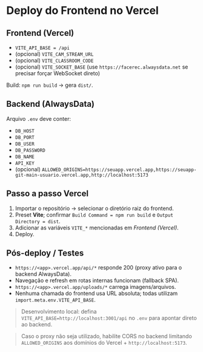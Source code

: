 # Deploy do Frontend no Vercel

## Frontend (Vercel)
- `VITE_API_BASE = /api`
- (opcional) `VITE_CAM_STREAM_URL`
- (opcional) `VITE_CLASSROOM_CODE`
- (opcional) `VITE_SOCKET_BASE` (use `https://facerec.alwaysdata.net` se precisar forçar WebSocket direto)

Build: `npm run build` → gera `dist/`.

## Backend (AlwaysData)
Arquivo `.env` deve conter:
- `DB_HOST`
- `DB_PORT`
- `DB_USER`
- `DB_PASSWORD`
- `DB_NAME`
- `API_KEY`
- (opcional) `ALLOWED_ORIGINS=https://seuapp.vercel.app,https://seuapp-git-main-usuario.vercel.app,http://localhost:5173`

## Passo a passo Vercel
1. Importar o repositório → selecionar o diretório raiz do frontend.
2. Preset **Vite**; confirmar `Build Command = npm run build` e `Output Directory = dist`.
3. Adicionar as variáveis `VITE_*` mencionadas em *Frontend (Vercel)*.
4. Deploy.

## Pós-deploy / Testes
- `https://<app>.vercel.app/api/*` responde 200 (proxy ativo para o backend AlwaysData).
- Navegação e refresh em rotas internas funcionam (fallback SPA).
- `https://<app>.vercel.app/uploads/*` carrega imagens/arquivos.
- Nenhuma chamada do frontend usa URL absoluta; todas utilizam `import.meta.env.VITE_API_BASE`.

> Desenvolvimento local: defina `VITE_API_BASE=http://localhost:3001/api` no `.env` para apontar direto ao backend.

> Caso o proxy não seja utilizado, habilite CORS no backend limitando `ALLOWED_ORIGINS` aos domínios do Vercel + `http://localhost:5173`.

